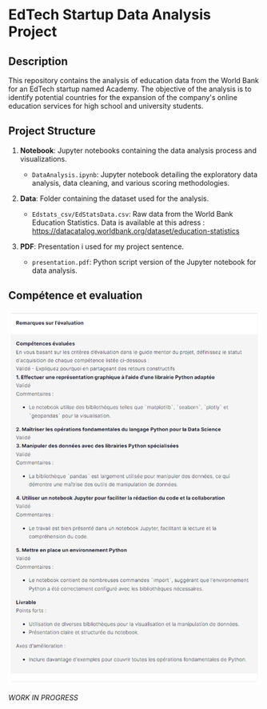 # EdTech Startup Data Analysis Project

## Description
This repository contains the analysis of education data from the World Bank for an EdTech startup named Academy. The objective of the analysis is to identify potential countries for the expansion of the company's online education services for high school and university students.

## Project Structure
1. **Notebook**: Jupyter notebooks containing the data analysis process and visualizations.
    - `DataAnalysis.ipynb`: Jupyter notebook detailing the exploratory data analysis, data cleaning, and various scoring methodologies.
  
2. **Data**: Folder containing the dataset used for the analysis.
    - `Edstats_csv/EdStatsData.csv`: Raw data from the World Bank Education Statistics. Data is available at this adress : https://datacatalog.worldbank.org/dataset/education-statistics

3. **PDF**: Presentation i used for my project sentence.
    - `presentation.pdf`: Python script version of the Jupyter notebook for data analysis.

## Compétence et evaluation 
![Eval](Evaluation.png)

_WORK IN PROGRESS_
